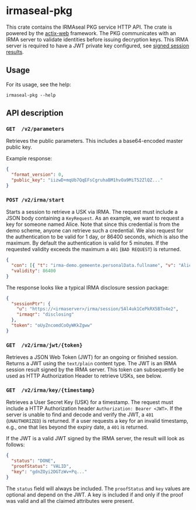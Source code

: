 # irmaseal-pkg

This crate contains the IRMAseal PKG service HTTP API. The crate is powered by
the [actix-web](https://actix.rs/) framework. The PKG communicates with an IRMA
server to validate identities before issuing decryption keys.  This IRMA server
is required to have a JWT private key configured, see [signed session
results](https://irma.app/docs/irma-server/#signed-jwt-session-results).

## Usage

For its usage, see the help:
```
irmaseal-pkg --help
```

## API description

### `GET  /v2/parameters`
Retrieves the public parameters. This includes a base64-encoded master public
key.

Example response: 
```JSON
{
  "format_version": 0,
  "public_key": "iizwD+mqUb7QqEFsCgruhaBM1hvOa9MiT52ZlQZ..."
}
```

### `POST /v2/irma/start`
Starts a session to retrieve a USK via IRMA. The request must include a JSON
body containing a `KeyRequest`.  As an example, we want to request a key for
someone named Alice.  Note that since this credential is from the demo scheme,
anyone can retrieve such a credential.  We also request for the authentication
to be valid for 1 day, or 86400 seconds, which is also the maximum. By default
the authentication is valid for 5 minutes. If the requested validity exceeds
the maximum a `401` (`BAD REQUEST`) is returned.

```JSON
{
  "con": [{ "t": "irma-demo.gemeente.personalData.fullname", "v": "Alice" }],
  "validity": 86400
}
```

The response looks like a typical IRMA disclosure session package:
```JSON
{
  "sessionPtr": {
    "u": "https://<irmaserver>/irma/session/5Al4uk1CePkRX5BTn4e2",
    "irmaqr": "disclosing"
  },
  "token": "oUyZncomdCoOyWKkZgww"
}
```


### `GET  /v2/irma/jwt/{token}`
Retrieves a JSON Web Token (JWT) for an ongoing or finished session. Returns a
JWT using the `text/plain` content type.  The JWT is an IRMA session result
signed by the IRMA server.  This token can subsequently be used as HTTP
Authorization Header to retrieve USKs, see below.

### `GET  /v2/irma/key/{timestamp}`
Retrieves a User Secret Key (USK) for a timestamp. The request must include a
HTTP Authorization header `Authorization: Bearer <JWT>`. If the server is
unable to find and decode and verify the JWT, a `401` (`UNAUTHORIZED`) is
returned. If a user requests a key for an invalid timestamp, e.g., one that
lies beyond the expiry date, a `401` is returned.

If the JWT is a valid JWT signed by the IRMA server, the result will look as
follows:

```JSON
{
  "status": "DONE",
  "proofStatus": "VALID",
  "key": "gdnZOyi2DGTzWv+Pq..."
}
```

The `status` field will always be included. The `proofStatus` and `key` values
are optional and depend on the JWT.  A key is included if and only if the proof
was valid and all the claimed attributes were present.
